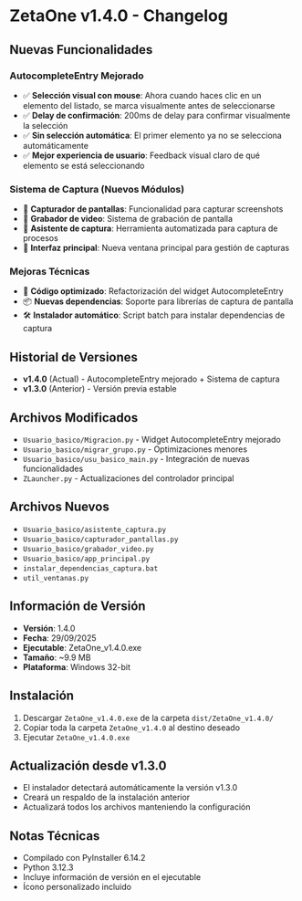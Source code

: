 # ZetaOne v1.4.0 - Changelog

## Nuevas Funcionalidades

### AutocompleteEntry Mejorado
- ✅ **Selección visual con mouse**: Ahora cuando haces clic en un elemento del listado, se marca visualmente antes de seleccionarse
- ✅ **Delay de confirmación**: 200ms de delay para confirmar visualmente la selección
- ✅ **Sin selección automática**: El primer elemento ya no se selecciona automáticamente
- ✅ **Mejor experiencia de usuario**: Feedback visual claro de qué elemento se está seleccionando

### Sistema de Captura (Nuevos Módulos)
- 📸 **Capturador de pantallas**: Funcionalidad para capturar screenshots
- 🎥 **Grabador de video**: Sistema de grabación de pantalla
- 🤖 **Asistente de captura**: Herramienta automatizada para captura de procesos
- 📱 **Interfaz principal**: Nueva ventana principal para gestión de capturas

### Mejoras Técnicas
- 🔧 **Código optimizado**: Refactorización del widget AutocompleteEntry
- 📦 **Nuevas dependencias**: Soporte para librerías de captura de pantalla
- 🛠️ **Instalador automático**: Script batch para instalar dependencias de captura

## Historial de Versiones
- **v1.4.0** (Actual) - AutocompleteEntry mejorado + Sistema de captura
- **v1.3.0** (Anterior) - Versión previa estable

## Archivos Modificados
- `Usuario_basico/Migracion.py` - Widget AutocompleteEntry mejorado
- `Usuario_basico/migrar_grupo.py` - Optimizaciones menores
- `Usuario_basico/usu_basico_main.py` - Integración de nuevas funcionalidades
- `ZLauncher.py` - Actualizaciones del controlador principal

## Archivos Nuevos
- `Usuario_basico/asistente_captura.py`
- `Usuario_basico/capturador_pantallas.py`
- `Usuario_basico/grabador_video.py`
- `Usuario_basico/app_principal.py`
- `instalar_dependencias_captura.bat`
- `util_ventanas.py`

## Información de Versión
- **Versión**: 1.4.0
- **Fecha**: 29/09/2025
- **Ejecutable**: ZetaOne_v1.4.0.exe
- **Tamaño**: ~9.9 MB
- **Plataforma**: Windows 32-bit

## Instalación
1. Descargar `ZetaOne_v1.4.0.exe` de la carpeta `dist/ZetaOne_v1.4.0/`
2. Copiar toda la carpeta `ZetaOne_v1.4.0` al destino deseado
3. Ejecutar `ZetaOne_v1.4.0.exe`

## Actualización desde v1.3.0
- El instalador detectará automáticamente la versión v1.3.0
- Creará un respaldo de la instalación anterior
- Actualizará todos los archivos manteniendo la configuración

## Notas Técnicas
- Compilado con PyInstaller 6.14.2
- Python 3.12.3
- Incluye información de versión en el ejecutable
- Ícono personalizado incluido